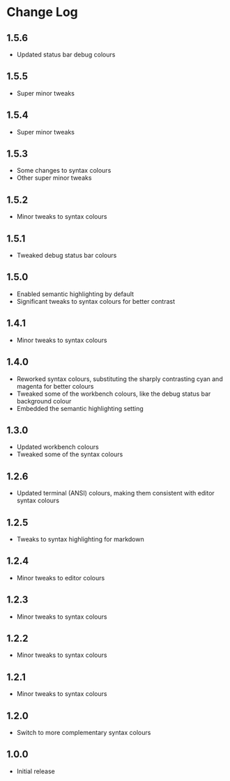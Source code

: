 # Change Log

## 1.5.6
- Updated status bar debug colours

## 1.5.5
- Super minor tweaks

## 1.5.4
- Super minor tweaks

## 1.5.3
- Some changes to syntax colours
- Other super minor tweaks

## 1.5.2
- Minor tweaks to syntax colours

## 1.5.1
- Tweaked debug status bar colours

## 1.5.0
- Enabled semantic highlighting by default
- Significant tweaks to syntax colours for better contrast

## 1.4.1
- Minor tweaks to syntax colours

## 1.4.0
- Reworked syntax colours, substituting the sharply contrasting cyan and magenta for better colours
- Tweaked some of the workbench colours, like the debug status bar background colour
- Embedded the semantic highlighting setting

## 1.3.0
- Updated workbench colours
- Tweaked some of the syntax colours

## 1.2.6
- Updated terminal (ANSI) colours, making them consistent with editor syntax colours

## 1.2.5
- Tweaks to syntax highlighting for markdown

## 1.2.4
- Minor tweaks to editor colours

## 1.2.3
- Minor tweaks to syntax colours

## 1.2.2
- Minor tweaks to syntax colours

## 1.2.1
- Minor tweaks to syntax colours

## 1.2.0
- Switch to more complementary syntax colours

## 1.0.0
- Initial release
